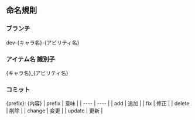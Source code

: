 ## 命名規則

### ブランチ

dev-{キャラ名}-{アビリティ名}

### アイテム名 識別子

{キャラ名}\_{アビリティ名}

### コミット
{prefix}: {内容}
| prefix | 意味 |
| ---- | ---- |
|  add  |  追加  |
|  fix  |  修正  |
|  delete  |  削除  |
|  change  |  変更  |
|  update  |  更新  |